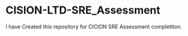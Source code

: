 # CISION-LTD-SRE_Assessment

I have Created this repository for CICION SRE Assessment complettion. 
